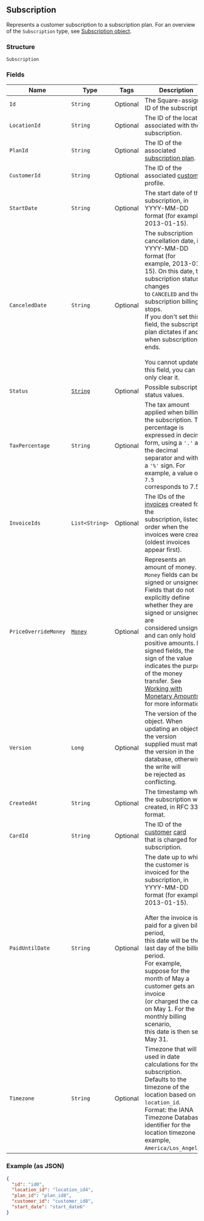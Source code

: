 ## Subscription

Represents a customer subscription to a subscription plan.
For an overview of the `Subscription` type, see 
[Subscription object](https://developer.squareup.com/docs/docs/subscriptions-api/overview#subscription-object-overview).

### Structure

`Subscription`

### Fields

| Name | Type | Tags | Description | Getter |
|  --- | --- | --- | --- | --- |
| `Id` | `String` | Optional | The Square-assigned ID of the subscription. | String getId() |
| `LocationId` | `String` | Optional | The ID of the location associated with the subscription. | String getLocationId() |
| `PlanId` | `String` | Optional | The ID of the associated [subscription plan](#type-catalogsubscriptionplan). | String getPlanId() |
| `CustomerId` | `String` | Optional | The ID of the associated [customer](#type-customer) profile. | String getCustomerId() |
| `StartDate` | `String` | Optional | The start date of the subscription, in YYYY-MM-DD format (for example,<br>2013-01-15). | String getStartDate() |
| `CanceledDate` | `String` | Optional | The subscription cancellation date, in YYYY-MM-DD format (for<br>example, 2013-01-15). On this date, the subscription status changes <br>to `CANCELED` and the subscription billing stops. <br>If you don't set this field, the subscription plan dictates if and <br>when subscription ends. <br><br>You cannot update this field, you can only clear it. | String getCanceledDate() |
| `Status` | [`String`](/doc/models/subscription-status.md) | Optional | Possible subscription status values. | String getStatus() |
| `TaxPercentage` | `String` | Optional | The tax amount applied when billing the subscription. The<br>percentage is expressed in decimal form, using a `'.'` as the decimal<br>separator and without a `'%'` sign. For example, a value of `7.5`<br>corresponds to 7.5%. | String getTaxPercentage() |
| `InvoiceIds` | `List<String>` | Optional | The IDs of the [invoices](#type-invoice) created for the <br>subscription, listed in order when the invoices were created <br>(oldest invoices appear first). | List<String> getInvoiceIds() |
| `PriceOverrideMoney` | [`Money`](/doc/models/money.md) | Optional | Represents an amount of money. `Money` fields can be signed or unsigned.<br>Fields that do not explicitly define whether they are signed or unsigned are<br>considered unsigned and can only hold positive amounts. For signed fields, the<br>sign of the value indicates the purpose of the money transfer. See<br>[Working with Monetary Amounts](https://developer.squareup.com/docs/build-basics/working-with-monetary-amounts)<br>for more information. | Money getPriceOverrideMoney() |
| `Version` | `Long` | Optional | The version of the object. When updating an object, the version<br>supplied must match the version in the database, otherwise the write will<br>be rejected as conflicting. | Long getVersion() |
| `CreatedAt` | `String` | Optional | The timestamp when the subscription was created, in RFC 3339 format. | String getCreatedAt() |
| `CardId` | `String` | Optional | The ID of the [customer](#type-customer) [card](#type-card)<br>that is charged for the subscription. | String getCardId() |
| `PaidUntilDate` | `String` | Optional | The date up to which the customer is invoiced for the<br>subscription, in YYYY-MM-DD format (for example, 2013-01-15).<br><br>After the invoice is paid for a given billing period,<br>this date will be the last day of the billing period.<br>For example,<br>suppose for the month of May a customer gets an invoice<br>(or charged the card) on May 1. For the monthly billing scenario,<br>this date is then set to May 31. | String getPaidUntilDate() |
| `Timezone` | `String` | Optional | Timezone that will be used in date calculations for the subscription.<br>Defaults to the timezone of the location based on `location_id`.<br>Format: the IANA Timezone Database identifier for the location timezone (for example, `America/Los_Angeles`). | String getTimezone() |

### Example (as JSON)

```json
{
  "id": "id0",
  "location_id": "location_id4",
  "plan_id": "plan_id8",
  "customer_id": "customer_id8",
  "start_date": "start_date6"
}
```

